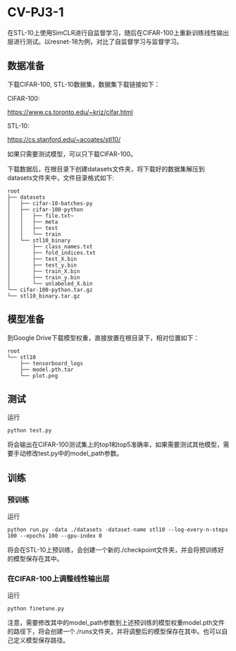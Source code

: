 # CV-PJ3-1
在STL-10上使用SimCLR进行自监督学习，随后在CIFAR-100上重新训练线性输出层进行测试。以resnet-18为例，对比了自监督学习与监督学习。

## 数据准备
下载CIFAR-100, STL-10数据集，数据集下载链接如下：

CIFAR-100:

https://www.cs.toronto.edu/~kriz/cifar.html

STL-10:

https://cs.stanford.edu/~acoates/stl10/

如果只需要测试模型，可以只下载CIFAR-100。

下载数据后，在根目录下创建datasets文件夹，将下载好的数据集解压到datasets文件夹中，文件目录格式如下:
```
root
├── datasets
│   ├── cifar-10-batches-py
│   ├── cifar-100-python
│   │   ├── file.txt~
│   │   ├── meta
│   │   ├── test
│   │   └── train
│   └── stl10_binary
│       ├── class_names.txt
│       ├── fold_indices.txt
│       ├── test_X.bin
│       ├── test_y.bin
│       ├── train_X.bin
│       ├── train_y.bin
│       └── unlabeled_X.bin
└── cifar-100-python.tar.gz
└── stl10_binary.tar.gz
```

## 模型准备
到Google Drive下载模型权重，直接放置在根目录下，相对位置如下：
```
root
└── stl10
    ├── tensorboard_logs
    ├── model.pth.tar
    └── plot.png
```

## 测试
运行
```
python test.py
```
将会输出在CIFAR-100测试集上的top1和top5准确率，如果需要测试其他模型，需要手动修改test.py中的model_path参数。

## 训练
### 预训练
运行
```
python run.py -data ./datasets -dataset-name stl10 --log-every-n-steps 100 --epochs 100 --gpu-index 0
```
将会在STL-10上预训练，会创建一个新的./checkpoint文件夹，并会将预训练好的模型保存在其中。

### 在CIFAR-100上调整线性输出层
运行
```
python finetune.py
```
注意，需要修改其中的model_path参数到上述预训练的模型权重model.pth文件的路径下，将会创建一个./runs文件夹，并将调整后的模型保存在其中。也可以自己定义模型保存路径。
